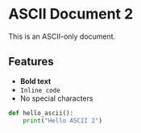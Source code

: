 # ASCII Document 2

This is an ASCII-only document.

## Features
- **Bold text**
- `Inline code`
- No special characters

```python
def hello_ascii():
    print("Hello ASCII 2")
```
